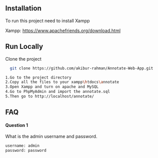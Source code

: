 
## Installation

To run this project need to install  Xampp

Xampp: https://www.apachefriends.org/download.html


    
## Run Locally

Clone the project

```bash
  git clone https://github.com/akibur-rahman/Annotate-Web-App.git
```
```bash
1.Go to the project directory
2.Copy all the files to your xampp\htdocs\annotate
3.Open Xampp and turn on apache and MySQL
4.Go to PhpMyAdmin and import the annotate.sql 
5.Then go to http://localhost/annotate/
```

## FAQ

#### Question 1

What is the admin username and password.
```bash
username: admin
password: password
```


